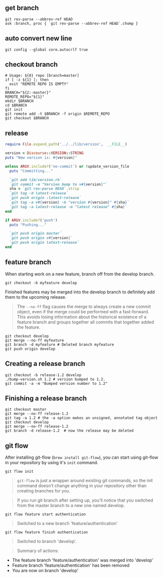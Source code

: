 get branch
---
```
git rev-parse --abbrev-ref HEAD
ask :branch, proc { `git rev-parse --abbrev-ref HEAD`.chomp }
```
auto convert new line
---
```shell
git config --global core.autocrlf true
```
checkout branch
---
```shell
# Usage: ${0} repo [branch=master]
if [ -z ${1} ]; then
  exit "REMOTE REPO IS EMPTY"
fi
BRANCH="${2:-master}"
REMOTE_REPO="${1}"
mkdir $BRANCH
cd $BRANCH
git init
git remote add -t $BRANCH -f origin $REMOTE_REPO
git checkout $BRANCH
```
release
---
```ruby
require File.expand_path('../../lib/version',  __FILE__)

version = Discourse::VERSION::STRING
puts "New version is: #{version}"

unless ARGV.include?('no-commit') or !update_version_file
  puts "Committing..."

  `git add lib/version.rb`
  `git commit -m "Version bump to v#{version}"`
  sha = `git rev-parse HEAD`.strip
  `git tag -d latest-release`
  `git push origin :latest-release`
  `git tag -a v#{version} -m "version #{version}" #{sha}`
  `git tag -a latest-release -m "latest release" #{sha}`
end

if ARGV.include?('push')
  puts "Pushing..."

  `git push origin master`
  `git push origin v#{version}`
  `git push origin latest-release`
end
```
feature branch
---
When starting work on a new feature, branch off from the develop branch.
```shell
git checkout -b myfeature develop
```
Finished features may be merged into the develop branch to definitely add them to the upcoming release.
> The `--no-ff` flag causes the merge to always create a new commit object, even if the merge could be performed with a fast-forward. 
This avoids losing information about the historical existence of a feature branch and groups together all commits that together added the feature.

```shell
git checkout develop
git merge --no-ff myfeature
git branch -d myfeature # Deleted branch myfeature
git push origin develop
```
Creating a release branch
---
```shell
git checkout -b release-1.2 develop
./bump-version.sh 1.2 # version bumped to 1.2.
git commit -a -m "Bumped version number to 1.2" 
```
Finishing a release branch
---
```shell
git checkout master
git merge --no-ff release-1.2
git tag -a 1.2 # the -a option makes an unsigned, annotated tag object
git checkout develop
git merge --no-ff release-1.2
git branch -d release-1.2  # now the release may be deleted
```
git flow
---
After installing git-flow (`brew install git-flow`), you can start using git-flow in your repository by using it's `init` command. 
```shell
git flow init
```
> `git-flow` is just a wrapper around existing git commands, so the init command doesn't change anything in your repository other than creating branches for you.

> If you run git branch after setting up, you'll notice that you switched from the master branch to a new one named develop.

```shell
git flow feature start authentication
```
> Switched to a new branch 'feature/authentication'

```shell
git flow feature finish authentication
```
> Switched to branch 'develop'. 

> Summary of actions:
- The feature branch 'feature/authentication' was merged into 'develop'
- Feature branch 'feature/authentication' has been removed
- You are now on branch 'develop'
